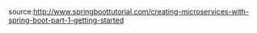 source:http://www.springboottutorial.com/creating-microservices-with-spring-boot-part-1-getting-started
